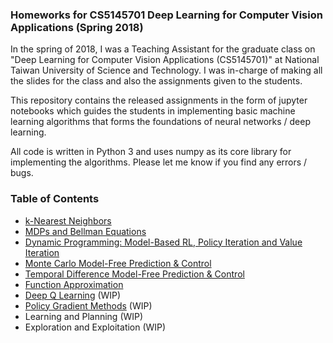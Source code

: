 ### Homeworks for CS5145701 Deep Learning for Computer Vision Applications (Spring 2018)

In the spring of 2018, I was a Teaching Assistant for the graduate class on "Deep Learning for Computer Vision Applications (CS5145701)" at National Taiwan University of Science and Technology. I was in-charge of making all the slides for the class and also the assignments given to the students. 

This repository contains the released assignments in the form of jupyter notebooks which guides the students in implementing basic machine learning algorithms that forms the foundations of neural networks / deep learning.

All code is written in Python 3 and uses numpy as its core library for implementing the algorithms. Please let me know if you find any errors / bugs.

### Table of Contents
- [k-Nearest Neighbors](Introduction/)
- [MDPs and Bellman Equations](MDP/)
- [Dynamic Programming: Model-Based RL, Policy Iteration and Value Iteration](DP/)
- [Monte Carlo Model-Free Prediction & Control](MC/)
- [Temporal Difference Model-Free Prediction & Control](TD/)
- [Function Approximation](FA/)
- [Deep Q Learning](DQN/) (WIP)
- [Policy Gradient Methods](PolicyGradient/) (WIP)
- Learning and Planning (WIP)
- Exploration and Exploitation (WIP)
